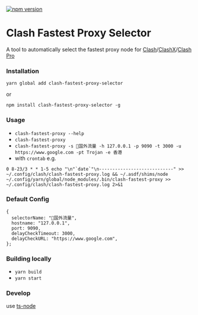 [![npm version](https://badge.fury.io/js/clash-fastest-proxy-selector.svg)](https://badge.fury.io/js/clash-fastest-proxy-selector)

# Clash Fastest Proxy Selector
A tool to automatically select the fastest proxy node for [Clash](https://github.com/Dreamacro/clash)/[ClashX](https://github.com/yichengchen/clashX)/[Clash Pro](https://install.appcenter.ms/users/clashx/apps/clashx-pro/distribution_groups/public)

### Installation
`yarn global add clash-fastest-proxy-selector` 

or 

`npm install clash-fastest-proxy-selector -g`



### Usage
- `clash-fastest-proxy --help`
- `clash-fastest-proxy`
- `clash-fastest-proxy -s 🔰国外流量 -h 127.0.0.1 -p 9090 -t 3000 -u https://www.google.com -pt Trojan -e 香港`
- with `crontab` e.g. 
```
0 8-23/3 * * 1-5 echo "\n"`date`"\n----------------------------" >> ~/.config/clash/clash-fastest-proxy.log && ~/.asdf/shims/node ~/.config/yarn/global/node_modules/.bin/clash-fastest-proxy >> ~/.config/clash/clash-fastest-proxy.log 2>&1
```


### Default Config

```
{
  selectorName: "🔰国外流量",
  hostname: "127.0.0.1",
  port: 9090,
  delayCheckTimeout: 3000,
  delayCheckURL: "https://www.google.com",
};
```



### Building locally

- `yarn build`
- `yarn start`

### Develop
use [ts-node](https://github.com/TypeStrong/ts-node)